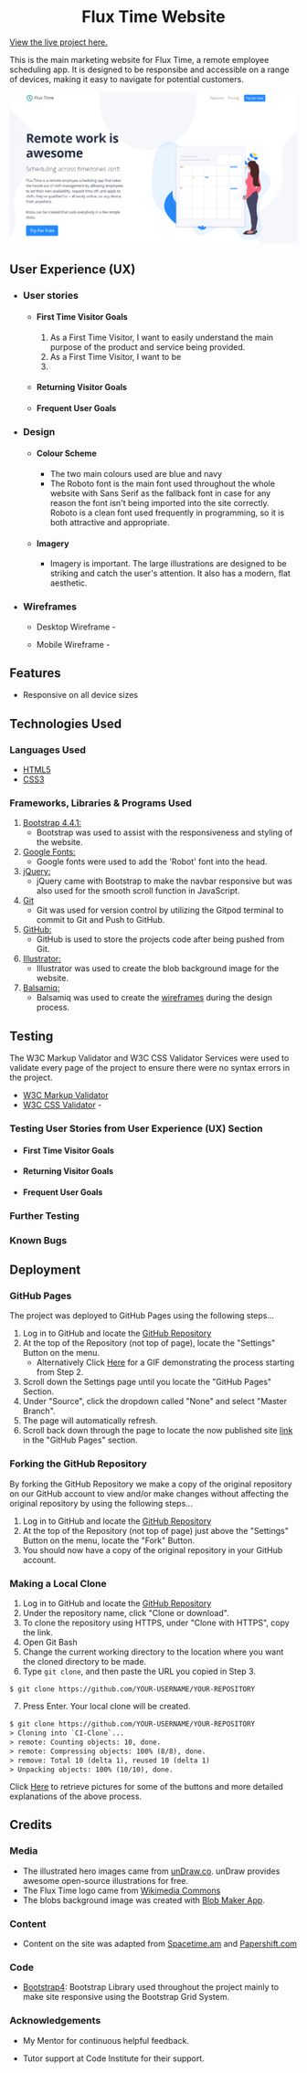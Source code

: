 <h1 align="center">Flux Time Website</h1>

[View the live project here.](https://garybarrettdev.github.io/flux-time/)

This is the main marketing website for Flux Time, a remote employee scheduling app. It is designed to be responsibe and accessible on a range of devices, making it easy to navigate for potential customers.

![Website Overview](./assets/images/flux-time-screenshot.png)

## User Experience (UX)

-   ### User stories

    -   #### First Time Visitor Goals

        1. As a First Time Visitor, I want to easily understand the main purpose of the product and service being provided.
        2. As a First Time Visitor, I want to be
        3. 

    -   #### Returning Visitor Goals


    -   #### Frequent User Goals

-   ### Design
    -   #### Colour Scheme
        -   The two main colours used are blue and navy
        -   The Roboto font is the main font used throughout the whole website with Sans Serif as the fallback font in case for any reason the font isn't being imported into the site correctly. Roboto is a clean font used frequently in programming, so it is both attractive and appropriate.
    -   #### Imagery
        -   Imagery is important. The large illustrations are designed to be striking and catch the user's attention. It also has a modern, flat aesthetic.

*   ### Wireframes

    -   Desktop Wireframe - 

    -   Mobile Wireframe - 

## Features

-   Responsive on all device sizes


## Technologies Used

### Languages Used

-   [HTML5](https://en.wikipedia.org/wiki/HTML5)
-   [CSS3](https://en.wikipedia.org/wiki/Cascading_Style_Sheets)

### Frameworks, Libraries & Programs Used

1. [Bootstrap 4.4.1:](https://getbootstrap.com/docs/4.4/getting-started/introduction/)
    - Bootstrap was used to assist with the responsiveness and styling of the website.
1. [Google Fonts:](https://fonts.google.com/)
    - Google fonts were used to add the 'Robot' font into the head.
1. [jQuery:](https://jquery.com/)
    - jQuery came with Bootstrap to make the navbar responsive but was also used for the smooth scroll function in JavaScript.
1. [Git](https://git-scm.com/)
    - Git was used for version control by utilizing the Gitpod terminal to commit to Git and Push to GitHub.
1. [GitHub:](https://github.com/)
    - GitHub is used to store the projects code after being pushed from Git.
1. [Illustrator:](https://www.adobe.com/ie/products/illustrator.html)
    - Illustrator was used to create the blob background image for the website.
1. [Balsamiq:](https://balsamiq.com/)
    - Balsamiq was used to create the [wireframes](https://github.com/) during the design process.

## Testing

The W3C Markup Validator and W3C CSS Validator Services were used to validate every page of the project to ensure there were no syntax errors in the project.

-   [W3C Markup Validator](https://jigsaw.w3.org/css-validator/#validate_by_input) 
-   [W3C CSS Validator](https://jigsaw.w3.org/css-validator/#validate_by_input) - 

### Testing User Stories from User Experience (UX) Section

-   #### First Time Visitor Goals

-   #### Returning Visitor Goals

-   #### Frequent User Goals

    

### Further Testing


### Known Bugs



## Deployment

### GitHub Pages

The project was deployed to GitHub Pages using the following steps...

1. Log in to GitHub and locate the [GitHub Repository](https://github.com/)
2. At the top of the Repository (not top of page), locate the "Settings" Button on the menu.
    - Alternatively Click [Here](https://raw.githubusercontent.com/) for a GIF demonstrating the process starting from Step 2.
3. Scroll down the Settings page until you locate the "GitHub Pages" Section.
4. Under "Source", click the dropdown called "None" and select "Master Branch".
5. The page will automatically refresh.
6. Scroll back down through the page to locate the now published site [link](https://github.com) in the "GitHub Pages" section.

### Forking the GitHub Repository

By forking the GitHub Repository we make a copy of the original repository on our GitHub account to view and/or make changes without affecting the original repository by using the following steps...

1. Log in to GitHub and locate the [GitHub Repository](https://github.com/)
2. At the top of the Repository (not top of page) just above the "Settings" Button on the menu, locate the "Fork" Button.
3. You should now have a copy of the original repository in your GitHub account.

### Making a Local Clone

1. Log in to GitHub and locate the [GitHub Repository](https://github.com/)
2. Under the repository name, click "Clone or download".
3. To clone the repository using HTTPS, under "Clone with HTTPS", copy the link.
4. Open Git Bash
5. Change the current working directory to the location where you want the cloned directory to be made.
6. Type `git clone`, and then paste the URL you copied in Step 3.

```
$ git clone https://github.com/YOUR-USERNAME/YOUR-REPOSITORY
```

7. Press Enter. Your local clone will be created.

```
$ git clone https://github.com/YOUR-USERNAME/YOUR-REPOSITORY
> Cloning into `CI-Clone`...
> remote: Counting objects: 10, done.
> remote: Compressing objects: 100% (8/8), done.
> remove: Total 10 (delta 1), reused 10 (delta 1)
> Unpacking objects: 100% (10/10), done.
```

Click [Here](https://help.github.com/en/github/creating-cloning-and-archiving-repositories/cloning-a-repository#cloning-a-repository-to-github-desktop) to retrieve pictures for some of the buttons and more detailed explanations of the above process.

## Credits

### Media

-   The illustrated hero images came from [unDraw.co](https://undraw.co). unDraw provides awesome open-source illustrations for free.
-   The Flux Time logo came from [Wikimedia Commons](https://commons.wikimedia.org/wiki/File:Icons8_flat_clock.svg)
-   The blobs background image was created with [Blob Maker App](https://www.blobmaker.app/). 

### Content

-   Content on the site was adapted from [Spacetime.am](https://spacetime.am) and [Papershift.com](https://www.papershift.com/en/schedule)

### Code

-   [Bootstrap4](https://getbootstrap.com/docs/4.4/getting-started/introduction/): Bootstrap Library used throughout the project mainly to make site responsive using the Bootstrap Grid System.

### Acknowledgements

-   My Mentor for continuous helpful feedback.

-   Tutor support at Code Institute for their support.